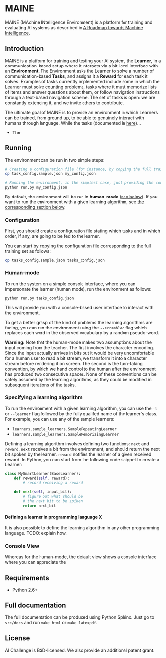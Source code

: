 # MAINE

MAINE (MAchine INtelligence Environment) is a platform for training and evaluating AI systems as described in [A Roadmap towards Machine Intelligence](http://arxiv.org/abs/1511.08130).

## Introduction

MAINE is a platform for training and testing your AI system, the **Learner**, in a communication-based setup where it interacts via a bit-level interface with an **Environment**. The Environment asks the Learner to solve a number of communication-based **Tasks**, and assigns it a **Reward** for each task it solves. Examples of tasks currently implemented include some in which the Learner must solve counting problems, tasks where it must memorize lists of items and answer questions about them, or follow navigation instructions through a text-based navigation scheme. The set of tasks is open: we are constantly extending it, and we invite others to contribute.

The ultimate goal of MAINE is to provide an environment in which Learners can be trained, from ground up, to be able to genuinely interact with humans through language. While the tasks (documented in [here](TASKS))...

- The 


## Running

The environment can be run in two simple steps:

```bash
# Creating a configuration file (for instance, by copying the full training set)
cp task_config.sample.json my_config.json

# Running the environment, in the simplest case, just providing the configuration file as an argument
python run.py my_config.json
```

By default, the environment will be run in **human-mode** ([see below](#human-mode)). If you want to
run the environment with a given learning algorithm, see [the corresponding section
below](#specifying-a-learning-algorithm).

### Configuration

First, you should create a configuration file stating which tasks
and in which order, if any, are going to be fed to the learner.

You can start by copying the configuration file corresponding to
the full training set as follows:

```bash
cp tasks_config.sample.json tasks_config.json
```

### Human-mode

To run the system on a simple console interface, where you can
impersonate the learner (human mode), run the environment as 
follows:

```bash
python run.py tasks_config.json
```

This will provide you with a console-based user interface to interact with
the environment. 

To get a better grasp of the kind of problems the learning algorithms
are facing, you can run the environment using the `--scrambled` flag
which replaces each word in the observed vocabulary by a random 
pseudo-word.

**Warning:** Note that the human-mode makes two assumptions about the input coming
from the teacher. The first involves the character encoding. Since the input 
actually arrives in bits but it would be very uncomfortable for a 
human user to read a bit stream, we transform it into a character
stream before rendering it on screen. The second is the turn-taking convention,
by which we hand control to the human after the environment has produced
two consecutive spaces. None of these conventions  can be safely assumed
by the learning algorithms, as they could be modified in subsequent 
iterations of the tasks.

### Specifying a learning algorithm

To run the environment with a given learning algorithm, you can use the
`-l` or `--learner` flag followed by the fully qualifed name of the 
learner's class. For example, you can use any of the sample learners:

- `learners.sample_learners.SampleRepeatingLearner`
- `learners.sample_learners.SampleMemorizingLearner`

Defining a learning algorithm involves defining two functions: `next` and
`reward`. `next` receives a bit from the environment, and should return
the next bit spoken by the learner. `reward` notifies the learner of
a given received reward. In Python, you can start from the following 
code snippet to create a Learner:

```python
class MySmartLearner(BaseLearner):
    def reward(self, reward):
        # record receiving a reward

    def next(self, input_bit):
        # figure out what should be
        # the next bit to be spiken
        return next_bit
```

#### Defining a learner in programming language X

It is also possible to define the learning algorithm in any other programming language. TODO: explain how.


### Console View

Whereas for the human-mode, the default view shows a console interface where you can appreciate the 

## Requirements
* Python 2.6+


## Full documentation

The full documentation can be produced using Python Sphinx. Just go to
`src/docs` and run `make html` or `make latexpdf`.

## License
AI Challenge is BSD-licensed. We also provide an additional patent grant.
